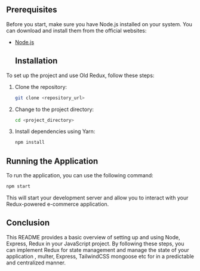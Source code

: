 ## Prerequisites

Before you start, make sure you have Node.js  installed on your system. You can download and install them from the official websites:

- [Node.js](https://nodejs.org/)

  ## Installation

To set up the project and use Old Redux, follow these steps:

1. Clone the repository:

   ```bash
   git clone <repository_url>
   ```

2. Change to the project directory:

   ```bash
   cd <project_directory>
   ```

3. Install dependencies using Yarn:

   ```bash
   npm install
   ```

## Running the Application

To run the application, you can use the following command:

```bash
npm start
```

This will start your development server and allow you to interact with your Redux-powered e-commerce application.

## Conclusion

This README provides a basic overview of setting up and using Node, Express, Redux in your JavaScript project. By following these steps, you can implement Redux for state management and manage the state of your application , multer,  Express, TailwindCSS mongoose etc for in a predictable and centralized manner.
